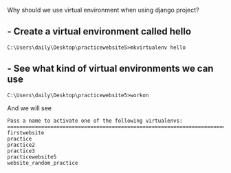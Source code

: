 Why should we use virtual environment when using django project?

## - Create a virtual environment called hello

```
C:\Users\daily\Desktop\practicewebsite5>mkvirtualenv hello
```

## - See what kind of virtual environments we can use
```
C:\Users\daily\Desktop\practicewebsite5>workon
```
And we will see
```
Pass a name to activate one of the following virtualenvs:
==============================================================================
firstwebsite
practice
practice2
practice3
practicewebsite5
website_random_practice
```
